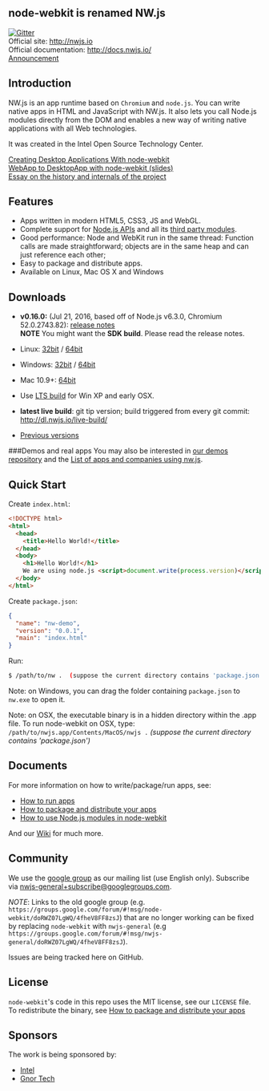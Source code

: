 ## node-webkit is renamed NW.js

[![Gitter](https://badges.gitter.im/Join%20Chat.svg)](https://gitter.im/nwjs/nw.js?utm_source=badge&utm_medium=badge&utm_campaign=pr-badge&utm_content=badge)  
Official site: http://nwjs.io  
Official documentation: http://docs.nwjs.io/  
[Announcement](https://groups.google.com/d/msg/nwjs-general/V1FhvfaFIzQ/720xKVd0jNkJ)  
## Introduction

NW.js is an app runtime based on `Chromium` and `node.js`. You can 
write native apps in HTML and JavaScript with NW.js. It also lets you
call Node.js modules directly from the DOM and enables a new way of writing
native applications with all Web technologies.

It was created in the Intel Open Source Technology Center.

[Creating Desktop Applications With node-webkit](https://strongloop.com/strongblog/creating-desktop-applications-with-node-webkit/)     
[WebApp to DesktopApp with node-webkit (slides)](http://oldgeeksguide.github.io/presentations/html5devconf2013/wtod.html)  
[Essay on the history and internals of the project](http://yedingding.com/2014/08/01/node-webkit-intro-en.html)

## Features

* Apps written in modern HTML5, CSS3, JS and WebGL.
* Complete support for [Node.js APIs](https://nodejs.org/api/) and all its [third party modules](https://www.npmjs.com/).
* Good performance: Node and WebKit run in the same thread: Function calls are made straightforward; objects are in the same heap and can just reference each other;
* Easy to package and distribute apps.
* Available on Linux, Mac OS X and Windows

## Downloads
* **v0.16.0:** (Jul 21, 2016, based off of Node.js v6.3.0, Chromium 52.0.2743.82): [release notes](http://nwjs.io/blog/v0.16.0/)  
 **NOTE** You might want the **SDK build**. Please read the release notes.
 * Linux: [32bit](http://dl.nwjs.io/v0.16.0/nwjs-v0.16.0-linux-ia32.tar.gz) / [64bit](http://dl.nwjs.io/v0.16.0/nwjs-v0.16.0-linux-x64.tar.gz)
 * Windows: [32bit](http://dl.nwjs.io/v0.16.0/nwjs-v0.16.0-win-ia32.zip) / [64bit](http://dl.nwjs.io/v0.16.0/nwjs-v0.16.0-win-x64.zip)
 * Mac 10.9+: [64bit](http://dl.nwjs.io/v0.16.0/nwjs-v0.16.0-osx-x64.zip)
 * Use [LTS build](http://nwjs.io/downloads/) for Win XP and early OSX.

* **latest live build**: git tip version; build triggered from every git commit: http://dl.nwjs.io/live-build/

* [Previous versions](http://dl.nwjs.io)

###Demos and real apps
You may also be interested in [our demos repository](https://github.com/zcbenz/nw-sample-apps) and the [List of apps and companies using nw.js](https://github.com/nwjs/nw.js/wiki/List-of-apps-and-companies-using-nw.js).

## Quick Start

Create `index.html`:

```html
<!DOCTYPE html>
<html>
  <head>
    <title>Hello World!</title>
  </head>
  <body>
    <h1>Hello World!</h1>
    We are using node.js <script>document.write(process.version)</script>.
  </body>
</html>
```

Create `package.json`:

```json
{
  "name": "nw-demo",
  "version": "0.0.1",
  "main": "index.html"
}
```

Run:  
```bash
$ /path/to/nw .  (suppose the current directory contains 'package.json')
```

Note: on Windows, you can drag the folder containing `package.json` to `nw.exe` to open it.

Note: on OSX, the executable binary is in a hidden directory within the .app file. To run node-webkit on OSX, type:  
`/path/to/nwjs.app/Contents/MacOS/nwjs .` *(suppose the current directory contains 'package.json')*   

## Documents

For more information on how to write/package/run apps, see:

* [How to run apps](https://github.com/nwjs/nw.js/wiki/How-to-run-apps)
* [How to package and distribute your apps](https://github.com/nwjs/nw.js/wiki/How-to-package-and-distribute-your-apps)
* [How to use Node.js modules in node-webkit](https://github.com/nwjs/nw.js/wiki/Using-Node-modules)

And our [Wiki](https://github.com/nwjs/nw.js/wiki) for much more.

## Community

We use the [google group](https://groups.google.com/d/forum/nwjs-general) as
our mailing list (use English only). Subscribe via [nwjs-general+subscribe@googlegroups.com](mailto:nwjs-general+subscribe@googlegroups.com).

*NOTE*: Links to the old google group (e.g. `https://groups.google.com/forum/#!msg/node-webkit/doRWZ07LgWQ/4fheV8FF8zsJ`) that are no longer working can be fixed by replacing `node-webkit` with `nwjs-general` (e.g `https://groups.google.com/forum/#!msg/nwjs-general/doRWZ07LgWQ/4fheV8FF8zsJ`).

Issues are being tracked here on GitHub.

## License

`node-webkit`'s code in this repo uses the MIT license, see our `LICENSE` file. To redistribute the binary, see [How to package and distribute your apps](https://github.com/nwjs/nw.js/wiki/How-to-package-and-distribute-your-apps)

## Sponsors

The work is being sponsored by:  
* [Intel](http://www.intel.com/content/www/us/en/homepage.html)
* [Gnor Tech](http://gnor.net)
